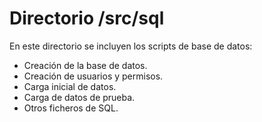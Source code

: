 # Directorio /src/sql #
En este directorio se incluyen los scripts de base de datos:
- Creación de la base de datos.
- Creación de usuarios y permisos.
- Carga inicial de datos.
- Carga de datos de prueba.
- Otros ficheros de SQL.

